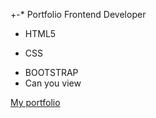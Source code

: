 +-* Portfolio Frontend Developer
- HTML5
* CSS
+ BOOTSTRAP
+ Can you view

[My portfolio](https://naimanov28.github.io/portfolio/)
